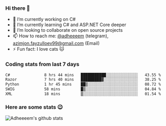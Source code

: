 ### Hi there 👋

<!--
**adheeeem/adheeeem** is a ✨ _special_ ✨ repository because its `README.md` (this file) appears on your GitHub profile.

Here are some ideas to get you started:
-->
- 🔭 I’m currently working on C#
- 🌱 I’m currently learning C# and ASP.NET Core deeper
- 👯 I’m looking to collaborate on open source projects
- 📫 How to reach me: [@adheeeem](https://t.me/adheeeem) (telegram), azimjon.fayzulloev99@gmail.com (Email)
- ⚡ Fun fact: I love cats :cat:


### Coding stats from last 7 days
<!--START_SECTION:waka-->

```txt
C#               8 hrs 44 mins   ███████████░░░░░░░░░░░░░░   43.55 %
Razor            7 hrs 40 mins   █████████▓░░░░░░░░░░░░░░░   38.25 %
Python           1 hr 45 mins    ██▒░░░░░░░░░░░░░░░░░░░░░░   08.72 %
SWIG             58 mins         █▒░░░░░░░░░░░░░░░░░░░░░░░   04.84 %
XML              18 mins         ▒░░░░░░░░░░░░░░░░░░░░░░░░   01.54 %
```

<!--END_SECTION:waka-->

### Here are some stats :wink:
![Adheeeem's github stats](https://github-readme-stats.vercel.app/api?username=adheeeem&show_icons=true&theme=radical)
